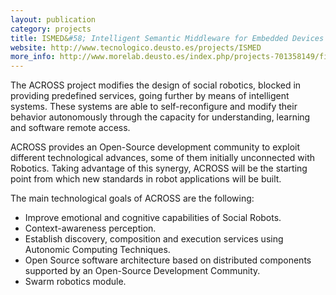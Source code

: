 ```yaml
--- 
layout: publication
category: projects
title: ISMED&#58; Intelligent Semantic Middleware for Embedded Devices
website: http://www.tecnologico.deusto.es/projects/ISMED
more_info: http://www.morelab.deusto.es/index.php/projects-701358149/finished-projects-769922503/96-ismed-intelligent-semantic-middleware-for-embedded-devices
--- 
```


The ACROSS project modifies the design of social robotics, blocked in providing predefined services, going further by means of intelligent systems. These systems are able to self-reconfigure and modify their behavior autonomously through the capacity for understanding, learning and software remote access.

ACROSS provides an Open-Source development community to exploit different technological advances, some of them initially unconnected with Robotics. Taking advantage of this synergy, ACROSS will be the starting point from which new standards in robot applications will be built.

The main technological goals of ACROSS are the following:
 * Improve emotional and cognitive capabilities of Social Robots.
 * Context-awareness perception.
 * Establish discovery, composition and execution services using Autonomic Computing Techniques.
 * Open Source software architecture based on distributed components supported by an Open-Source Development Community.
 * Swarm robotics module.